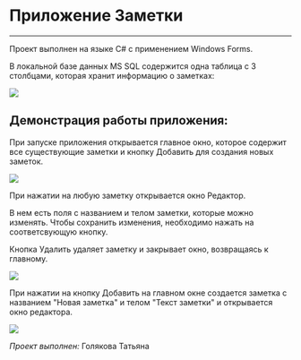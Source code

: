 # Приложение Заметки
___
Проект выполнен на языке C# с применением Windows Forms.

В локальной базе данных MS SQL содержится одна таблица с 3 столбцами, которая хранит информацию о заметках:

![](../Images/Db.jpg)

## Демонстрация работы приложения:
При запуске приложения открывается главное окно, которое содержит все существующие заметки и кнопку Добавить для создания новых заметок.

![](../Images/MainForm.jpg)

При нажатии на любую заметку открывается окно Редактор.

В нем есть поля с названием и телом заметки, которые можно изменять.
Чтобы сохранить изменения, необходимо нажать на соответсвующую кнопку.

Кнопка Удалить удаляет заметку и закрывает окно, возвращаясь к главному.

![](../Images/EditorForm.jpg)

При нажатии на кнопку Добавить на главном окне создается заметка с названием "Новая заметка" и телом "Текст заметки" и открывается окно редактора.

![](../Images/Adding.jpg)

*Проект выполнен:* Голякова Татьяна
